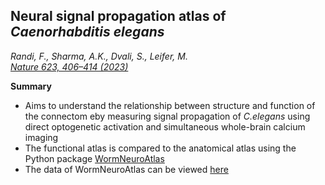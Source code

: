 ## Neural signal propagation atlas of _Caenorhabditis elegans_

_Randi, F., Sharma, A.K., Dvali, S., Leifer, M.<br> [Nature 623, 406–414 (2023)](https://doi.org/10.1038/s41586-023-06683-4)_

**Summary**
- Aims to understand the relationship between structure and function of the connectom eby measuring signal propagation of _C.elegans_ using direct optogenetic activation and simultaneous whole-brain calcium imaging
- The functional atlas is compared to the anatomical atlas using the Python package [WormNeuroAtlas](https://github.com/francescorandi/wormneuroatlas)
- The data of WormNeuroAtlas can be viewed [here](https://github.com/openworm/ConnectomeToolbox/blob/main/docs/WormNeuroAtlas_data.md)

